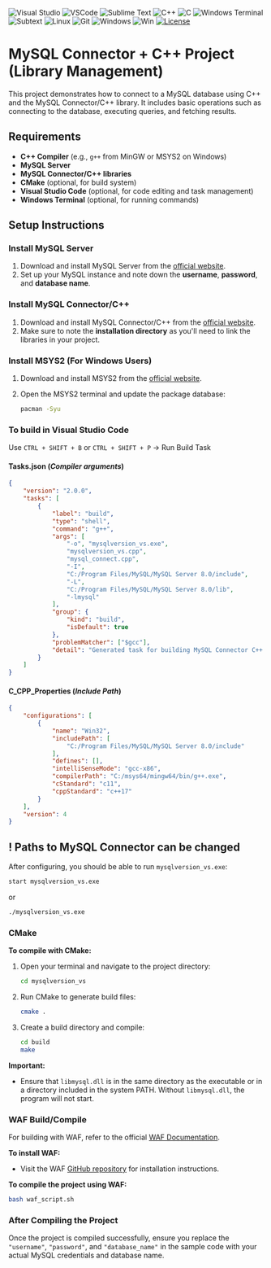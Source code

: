 ![Visual Studio](https://img.shields.io/badge/Visual%20Studio-5C2D91.svg?style=for-the-badge&logo=visual-studio&logoColor=white)
![VSCode](https://img.shields.io/badge/Vscode-007ACC?style=for-the-badge&logo=visualstudiocode&logoColor=white)
![Sublime Text](https://img.shields.io/badge/sublime_text-%23575757.svg?style=for-the-badge&logo=sublime-text&logoColor=important)
![C++](https://img.shields.io/badge/c++-%2300599C.svg?style=for-the-badge&logo=c%2B%2B&logoColor=white)
![C](https://img.shields.io/badge/c-%2300599C.svg?style=for-the-badge&logo=c&logoColor=white)
![Windows Terminal](https://img.shields.io/badge/Windows%20Terminal-%234D4D4D.svg?style=for-the-badge&logo=windows-terminal&logoColor=white)
![Subtext](https://img.shields.io/badge/sublime%20text-%23FF9800.svg?&style=for-the-badge&logo=sublime%20text&logoColor=black)
![Linux](https://img.shields.io/badge/Linux-FCC624?style=for-the-badge&logo=linux&logoColor=black)
![Git](https://img.shields.io/badge/git-%23F05033.svg?style=for-the-badge&logo=git&logoColor=white)
![Windows](https://img.shields.io/badge/github-%23121011.svg?style=for-the-badge&logo=github&logoColor=white)
![Win](https://img.shields.io/badge/Windows-0078D6?style=for-the-badge&logo=windows&logoColor=white)
[![License](https://img.shields.io/badge/License-MIT-yellow.svg)](https://opensource.org/licenses/MIT)

# MySQL Connector + C++ Project (Library Management)

This project demonstrates how to connect to a MySQL database using C++ and the MySQL Connector/C++ library. It includes basic operations such as connecting to the database, executing queries, and fetching results.

## Requirements

- **C++ Compiler** (e.g., `g++` from MinGW or MSYS2 on Windows)
- **MySQL Server**
- **MySQL Connector/C++ libraries**
- **CMake** (optional, for build system)
- **Visual Studio Code** (optional, for code editing and task management)
- **Windows Terminal** (optional, for running commands)

## Setup Instructions

### Install MySQL Server

1. Download and install MySQL Server from the [official website](https://dev.mysql.com/downloads/mysql/).
2. Set up your MySQL instance and note down the **username**, **password**, and **database name**.

### Install MySQL Connector/C++

1. Download and install MySQL Connector/C++ from the [official website](https://dev.mysql.com/downloads/connector/cpp/).
2. Make sure to note the **installation directory** as you'll need to link the libraries in your project.

### Install MSYS2 (For Windows Users)

1. Download and install MSYS2 from the [official website](https://www.msys2.org/).
2. Open the MSYS2 terminal and update the package database:

   ```bash
   pacman -Syu
   ```

### To build in Visual Studio Code

Use `CTRL + SHIFT + B` or `CTRL + SHIFT + P` -> Run Build Task

#### Tasks.json (_Compiler arguments_)

```json
{
    "version": "2.0.0",
    "tasks": [
        {
            "label": "build",
            "type": "shell",
            "command": "g++",
            "args": [
                "-o", "mysqlversion_vs.exe",
                "mysqlversion_vs.cpp",
                "mysql_connect.cpp",
                "-I",
                "C:/Program Files/MySQL/MySQL Server 8.0/include",
                "-L",
                "C:/Program Files/MySQL/MySQL Server 8.0/lib",
                "-lmysql"
            ],
            "group": {
                "kind": "build",
                "isDefault": true
            },
            "problemMatcher": ["$gcc"],
            "detail": "Generated task for building MySQL Connector C++ project"
        }
    ]
}
```

#### C_CPP_Properties (_Include Path_)

```json
{
    "configurations": [
        {
            "name": "Win32",
            "includePath": [
                "C:/Program Files/MySQL/MySQL Server 8.0/include"
            ],
            "defines": [],
            "intelliSenseMode": "gcc-x86",
            "compilerPath": "C:/msys64/mingw64/bin/g++.exe",
            "cStandard": "c11",
            "cppStandard": "c++17"
        }
    ],
    "version": 4
}
```

## ! Paths to MySQL Connector can be changed

After configuring, you should be able to run `mysqlversion_vs.exe`:

```bash
start mysqlversion_vs.exe
```

or

```bash
./mysqlversion_vs.exe
```

### CMake

**To compile with CMake:**

1. Open your terminal and navigate to the project directory:
   ```bash
   cd mysqlversion_vs
   ```

2. Run CMake to generate build files:
   ```bash
   cmake .
   ```

3. Create a build directory and compile:
   ```bash
   cd build
   make
   ```

**Important:**
- Ensure that `libmysql.dll` is in the same directory as the executable or in a directory included in the system PATH. Without `libmysql.dll`, the program will not start.

### WAF Build/Compile

For building with WAF, refer to the official [WAF Documentation](https://waf.io/book/#_introduction).

**To install WAF:**
- Visit the WAF [GitHub repository](https://github.com/ArduPilot/waf) for installation instructions.

**To compile the project using WAF:**

```bash
bash waf_script.sh
```

### After Compiling the Project

Once the project is compiled successfully, ensure you replace the `"username"`, `"password"`, and `"database_name"` in the sample code with your actual MySQL credentials and database name.